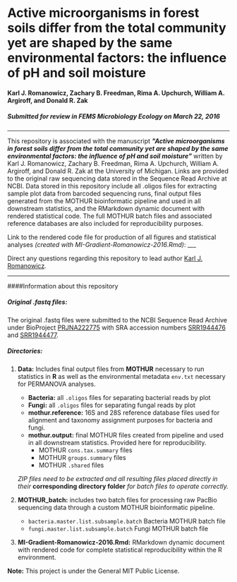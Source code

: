 # Active microorganisms in forest soils differ from the total community yet are shaped by the same environmental factors: the influence of pH and soil moisture


#### Karl J. Romanowicz, Zachary B. Freedman, Rima A. Upchurch, William A. Argiroff, and Donald R. Zak



##### Submitted for review in ***FEMS Microbiology Ecology*** on March 22, 2016


***************

This repository is associated with the manuscript ***"Active microorganisms in forest soils differ from the total community yet are shaped by the same environmental factors: the influence of pH and soil moisture"*** written by Karl J. Romanowicz, Zachary B. Freedman, Rima A. Upchurch, William A. Argiroff, and Donald R. Zak at the University of Michigan. Links are provided to the original raw sequencing data stored in the Sequence Read Archive at NCBI. Data stored in this repository include all .oligos files for extracting sample plot data from barcoded sequencing runs, final output files generated from the MOTHUR bioinformatic pipeline and used in all downstream statistics, and the RMarkdown dynamic document with rendered statistical code. The full MOTHUR batch files and associated reference databases are also included for reproducibility purposes.

Link to the rendered code file for production of all figures and statistical analyses *(created with MI-Gradient-Romanowicz-2016.Rmd)*: ___ 

Direct any questions regarding this repository to lead author [Karl J. Romanowicz](mailto:kjromano@umich.edu).

***************

####Information about this repository

##### **Original .fastq files:**
The original .fastq files were submitted to the NCBI Sequence Read Archive under BioProject [PRJNA222775](http://www.ncbi.nlm.nih.gov/bioproject/PRJNA222775) with SRA accession numbers [SRR1944476](http://trace.ncbi.nlm.nih.gov/Traces/sra/?run=SRR1944476) and [SRR1944477](http://trace.ncbi.nlm.nih.gov/Traces/sra/?run=SRR1944477).

##### **Directories:**
1. **Data:** Includes final output files from **MOTHUR** necessary to run statistics in **R** as well as the environmental metadata `env.txt` necessary for PERMANOVA analyses.
	- **Bacteria:** all `.oligos` files for separating bacterial reads by plot
	- **Fungi:** all `.oligos` files for separating fungal reads by plot
	- **mothur.reference:** 16S and 28S reference database files used for alignment and taxonomy assignment purposes for bacteria and fungi.
	- **mothur.output:** final MOTHUR files created from pipeline and used in all downstream statistics. Provided here for reproducibility.
		- MOTHUR `cons.tax.summary` files
		- MOTHUR `groups.summary` files
		- MOTHUR `.shared` files

	*ZIP files need to be extracted and all resulting files placed directly in their* **corresponding directory folder** *for batch files to operate correctly.*

2. **MOTHUR_batch:** includes two batch files for processing raw PacBio sequencing data through a custom MOTHUR bioinformatic pipeline.
	- `bacteria.master.list.subsample.batch` Bacteria MOTHUR batch file
	- `fungi.master.list.subsample.batch` Fungi MOTHUR batch file

3. **MI-Gradient-Romanowicz-2016.Rmd:** RMarkdown dynamic document with rendered code for complete statistical reproducibility within the R environment.


**Note:** This project is under the General MIT Public License.
